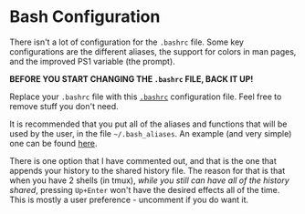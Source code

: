 # Bash Configuration
There isn't a lot of configuration for the `.bashrc` file. Some key configurations are the different aliases, the support for colors in man pages, and the improved PS1 variable (the prompt).

__**BEFORE YOU START CHANGING THE `.bashrc` FILE, BACK IT UP!**__

Replace your `.bashrc` file with this [`.bashrc`](dotfiles/.bashrc) configuration file. Feel free to remove stuff you don't need.

It is recommended that you put all of the aliases and functions that will be used by the user, in the file `~/.bash_aliases`. An example (and very simple) one can be found [here](dotfiles/.bash_aliases).

There is one option that I have commented out, and that is the one that appends your history to the shared history file. The reason for that is that when you have 2 shells (in tmux), *while you still can have all of the history shared*, pressing `Up+Enter` won't have the desired effects all of the time. This is mostly a user preference - uncomment if you do want it.